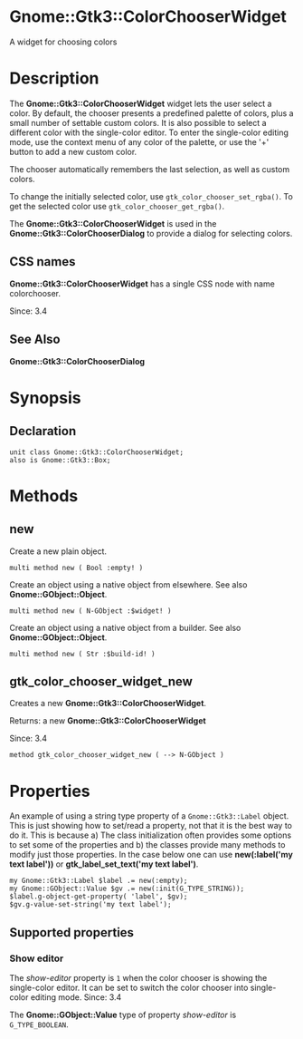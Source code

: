Gnome::Gtk3::ColorChooserWidget
===============================

A widget for choosing colors

Description
===========

The **Gnome::Gtk3::ColorChooserWidget** widget lets the user select a color. By default, the chooser presents a predefined palette of colors, plus a small number of settable custom colors. It is also possible to select a different color with the single-color editor. To enter the single-color editing mode, use the context menu of any color of the palette, or use the '+' button to add a new custom color.

The chooser automatically remembers the last selection, as well as custom colors.

To change the initially selected color, use `gtk_color_chooser_set_rgba()`. To get the selected color use `gtk_color_chooser_get_rgba()`.

The **Gnome::Gtk3::ColorChooserWidget** is used in the **Gnome::Gtk3::ColorChooserDialog** to provide a dialog for selecting colors.

CSS names
---------

**Gnome::Gtk3::ColorChooserWidget** has a single CSS node with name colorchooser.

Since: 3.4

See Also
--------

**Gnome::Gtk3::ColorChooserDialog**

Synopsis
========

Declaration
-----------

    unit class Gnome::Gtk3::ColorChooserWidget;
    also is Gnome::Gtk3::Box;

Methods
=======

new
---

Create a new plain object.

    multi method new ( Bool :empty! )

Create an object using a native object from elsewhere. See also **Gnome::GObject::Object**.

    multi method new ( N-GObject :$widget! )

Create an object using a native object from a builder. See also **Gnome::GObject::Object**.

    multi method new ( Str :$build-id! )

gtk_color_chooser_widget_new
----------------------------

Creates a new **Gnome::Gtk3::ColorChooserWidget**.

Returns: a new **Gnome::Gtk3::ColorChooserWidget**

Since: 3.4

    method gtk_color_chooser_widget_new ( --> N-GObject )

Properties
==========

An example of using a string type property of a `Gnome::Gtk3::Label` object. This is just showing how to set/read a property, not that it is the best way to do it. This is because a) The class initialization often provides some options to set some of the properties and b) the classes provide many methods to modify just those properties. In the case below one can use **new(:label('my text label'))** or **gtk_label_set_text('my text label')**.

    my Gnome::Gtk3::Label $label .= new(:empty);
    my Gnome::GObject::Value $gv .= new(:init(G_TYPE_STRING));
    $label.g-object-get-property( 'label', $gv);
    $gv.g-value-set-string('my text label');

Supported properties
--------------------

### Show editor

The *show-editor* property is `1` when the color chooser is showing the single-color editor. It can be set to switch the color chooser into single-color editing mode. Since: 3.4

The **Gnome::GObject::Value** type of property *show-editor* is `G_TYPE_BOOLEAN`.

